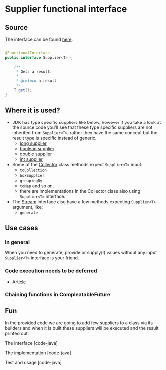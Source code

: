 # Supplier functional interface

## Source

The interface can be found [here](https://github.com/openjdk/jdk/blob/master/src/java.base/share/classes/java/util/function/Supplier.java).

```java

@FunctionalInterface
public interface Supplier<T> {
    
    /**
     * Gets a result.
     *
     * @return a result
     */
    T get();
}
```

## Where it is used?

- JDK has type specific suppliers like below, however if you take a look at the source code
  you'll see that these type specific suppliers are not inherited from `Supplier<T>`,
  rather they have the same concept but the result type is specific instead of generic.
    - [long supplier](https://github.com/openjdk/jdk/blob/master/src/java.base/share/classes/java/util/function/LongSupplier.java)
    - [boolean supplier](https://github.com/openjdk/jdk/blob/master/src/java.base/share/classes/java/util/function/BooleanSupplier.java)
    - [double supplier](https://github.com/openjdk/jdk/blob/master/src/java.base/share/classes/java/util/function/DoubleSupplier.java)
    - [int supplier](https://github.com/openjdk/jdk/blob/master/src/java.base/share/classes/java/util/function/IntSupplier.java)
- Some of the [Collector](https://github.com/openjdk/jdk/blob/master/src/java.base/share/classes/java/util/stream/Collectors.java) class methods expect `Supplier<T>` input:
    - `toCollection`
    - `boxSupplier`
    - `groupingBy`
    - `toMap` and so on.
    - there are implementations in the Collector class also using `Supplier<T>` interface.
- The [Stream](https://github.com/openjdk/jdk/blob/master/src/java.base/share/classes/java/util/stream/Stream.java) interface also have a few methods expecting `Supplier<T>` argument, like:
    - `generate`

## Use cases

### In general

When you need to generate, provide or supply(!) values without any input `Supplier<T>`
interface is your friend.

### Code execution needs to be deferred

- [Article](https://www.baeldung.com/java-callable-vs-supplier#supplier)

### Chaining functions in CompleatableFuture

## Fun

In the provided code we are going to add few suppliers to a class via its builders
and when it is built these suppliers will be executed and the result printed out.

The interface
[code-java[](../../../../../../langs/java/src/main/java/com/andrascsanyi/functional_programming/supplier/Name.java)]

The implementation
[code-java[](../../../../../../langs/java/src/main/java/com/andrascsanyi/functional_programming/supplier/NameImpl.java)]

Test and usage
[code-java[](../../../../../../langs/java/src/test/java/com/andrascsanyi/functional_programming/supplier/NameTest.java)]